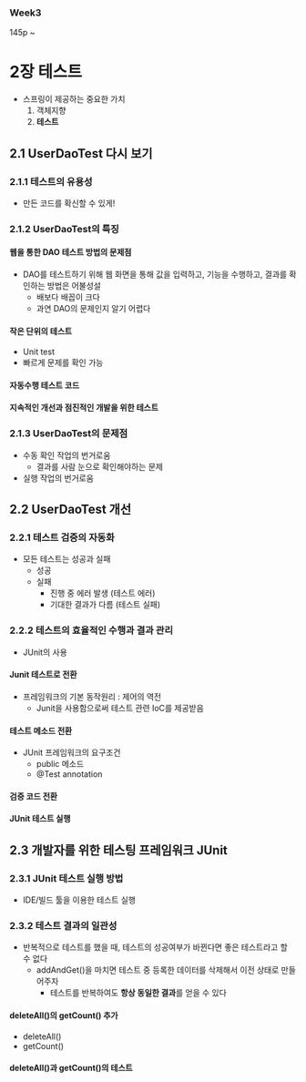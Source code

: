 ### Week3

145p ~ 

# 2장 테스트
- 스프링이 제공하는 중요한 가치
    1. 객체지향
    2. **테스트**

## 2.1 UserDaoTest 다시 보기
### 2.1.1 테스트의 유용성
- 만든 코드를 확신할 수 있게!
### 2.1.2 UserDaoTest의 특징
#### 웹을 통한 DAO 테스트 방법의 문제점
- DAO를 테스트하기 위해 웹 화면을 통해 값을 입력하고, 기능을 수행하고, 결과를 확인하는 방법은 어불성설
    - 배보다 배꼽이 크다
    - 과연 DAO의 문제인지 알기 어렵다
#### 작은 단위의 테스트
- Unit test
- 빠르게 문제를 확인 가능
#### 자동수행 테스트 코드
#### 지속적인 개선과 점진적인 개발을 위한 테스트

### 2.1.3 UserDaoTest의 문제점
- 수동 확인 작업의 번거로움
  - 결과를 사람 눈으로 확인해야하는 문제
- 실행 작업의 번거로움

## 2.2 UserDaoTest 개선
### 2.2.1 테스트 검증의 자동화
- 모든 테스트는 성공과 실패
    - 성공
    - 실패
        - 진행 중 에러 발생 (테스트 에러)
        - 기대한 결과가 다름 (테스트 실패)

### 2.2.2 테스트의 효율적인 수행과 결과 관리
- JUnit의 사용

#### Junit 테스트로 전환
- 프레임워크의 기본 동작원리 : 제어의 역전
    - Junit을 사용함으로써 테스트 관련 IoC를 제공받음
#### 테스트 메소드 전환
- JUnit 프레임워크의 요구조건
    - public 메소드
    - @Test annotation
#### 검증 코드 전환
#### JUnit 테스트 실행

## 2.3 개발자를 위한 테스팅 프레임워크 JUnit
### 2.3.1 JUnit 테스트 실행 방법
- IDE/빌드 툴을 이용한 테스트 실행

### 2.3.2 테스트 결과의 일관성
- 반복적으로 테스트를 했을 때, 테스트의 성공여부가 바뀐다면 좋은 테스트라고 할 수 없다
  - addAndGet()을 마치면 테스트 중 등록한 데이터를 삭제해서 이전 상태로 만들어주자
    - 테스트를 반복하여도 **항상 동일한 결과**를 얻을 수 있다
#### deleteAll()의 getCount() 추가
- deleteAll()
- getCount()

#### deleteAll()과 getCount()의 테스트
